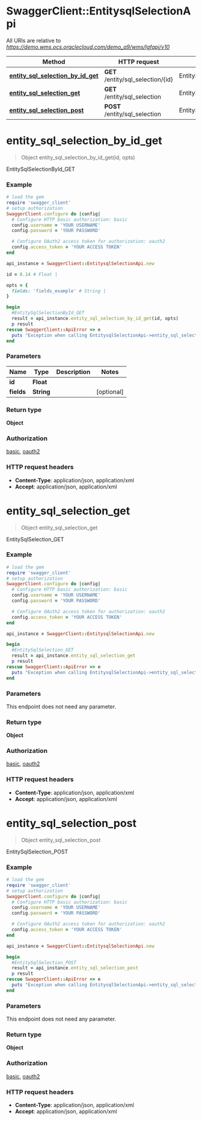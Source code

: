 # SwaggerClient::EntitysqlSelectionApi

All URIs are relative to *https://demo.wms.ocs.oraclecloud.com/demo_a9/wms/lgfapi/v10*

Method | HTTP request | Description
------------- | ------------- | -------------
[**entity_sql_selection_by_id_get**](EntitysqlSelectionApi.md#entity_sql_selection_by_id_get) | **GET** /entity/sql_selection/{id} | EntitySqlSelectionById_GET
[**entity_sql_selection_get**](EntitysqlSelectionApi.md#entity_sql_selection_get) | **GET** /entity/sql_selection | EntitySqlSelection_GET
[**entity_sql_selection_post**](EntitysqlSelectionApi.md#entity_sql_selection_post) | **POST** /entity/sql_selection | EntitySqlSelection_POST


# **entity_sql_selection_by_id_get**
> Object entity_sql_selection_by_id_get(id, opts)

EntitySqlSelectionById_GET



### Example
```ruby
# load the gem
require 'swagger_client'
# setup authorization
SwaggerClient.configure do |config|
  # Configure HTTP basic authorization: basic
  config.username = 'YOUR USERNAME'
  config.password = 'YOUR PASSWORD'

  # Configure OAuth2 access token for authorization: oauth2
  config.access_token = 'YOUR ACCESS TOKEN'
end

api_instance = SwaggerClient::EntitysqlSelectionApi.new

id = 8.14 # Float | 

opts = { 
  fields: 'fields_example' # String | 
}

begin
  #EntitySqlSelectionById_GET
  result = api_instance.entity_sql_selection_by_id_get(id, opts)
  p result
rescue SwaggerClient::ApiError => e
  puts "Exception when calling EntitysqlSelectionApi->entity_sql_selection_by_id_get: #{e}"
end
```

### Parameters

Name | Type | Description  | Notes
------------- | ------------- | ------------- | -------------
 **id** | **Float**|  | 
 **fields** | **String**|  | [optional] 

### Return type

**Object**

### Authorization

[basic](../README.md#basic), [oauth2](../README.md#oauth2)

### HTTP request headers

 - **Content-Type**: application/json, application/xml
 - **Accept**: application/json, application/xml



# **entity_sql_selection_get**
> Object entity_sql_selection_get

EntitySqlSelection_GET



### Example
```ruby
# load the gem
require 'swagger_client'
# setup authorization
SwaggerClient.configure do |config|
  # Configure HTTP basic authorization: basic
  config.username = 'YOUR USERNAME'
  config.password = 'YOUR PASSWORD'

  # Configure OAuth2 access token for authorization: oauth2
  config.access_token = 'YOUR ACCESS TOKEN'
end

api_instance = SwaggerClient::EntitysqlSelectionApi.new

begin
  #EntitySqlSelection_GET
  result = api_instance.entity_sql_selection_get
  p result
rescue SwaggerClient::ApiError => e
  puts "Exception when calling EntitysqlSelectionApi->entity_sql_selection_get: #{e}"
end
```

### Parameters
This endpoint does not need any parameter.

### Return type

**Object**

### Authorization

[basic](../README.md#basic), [oauth2](../README.md#oauth2)

### HTTP request headers

 - **Content-Type**: application/json, application/xml
 - **Accept**: application/json, application/xml



# **entity_sql_selection_post**
> Object entity_sql_selection_post

EntitySqlSelection_POST



### Example
```ruby
# load the gem
require 'swagger_client'
# setup authorization
SwaggerClient.configure do |config|
  # Configure HTTP basic authorization: basic
  config.username = 'YOUR USERNAME'
  config.password = 'YOUR PASSWORD'

  # Configure OAuth2 access token for authorization: oauth2
  config.access_token = 'YOUR ACCESS TOKEN'
end

api_instance = SwaggerClient::EntitysqlSelectionApi.new

begin
  #EntitySqlSelection_POST
  result = api_instance.entity_sql_selection_post
  p result
rescue SwaggerClient::ApiError => e
  puts "Exception when calling EntitysqlSelectionApi->entity_sql_selection_post: #{e}"
end
```

### Parameters
This endpoint does not need any parameter.

### Return type

**Object**

### Authorization

[basic](../README.md#basic), [oauth2](../README.md#oauth2)

### HTTP request headers

 - **Content-Type**: application/json, application/xml
 - **Accept**: application/json, application/xml



